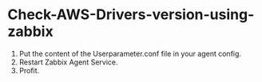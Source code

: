 # Check-AWS-Drivers-version-using-zabbix

1. Put the content of the Userparameter.conf file in your agent config.
2. Restart Zabbix Agent Service.
3. Profit.
